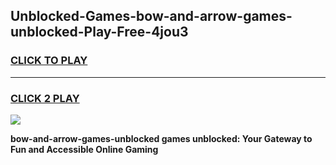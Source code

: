 
## Unblocked-Games-bow-and-arrow-games-unblocked-Play-Free-4jou3
<h3>
<a href="https://premium76.site?title=bow-and-arrow-games-unblocked&ref=21A">CLICK TO PLAY</a></h3>
<hr>

<h3>
<a href="https://premium76.site?title=bow-and-arrow-games-unblocked&ref=21A">CLICK 2 PLAY</a>
  
</h3>

<a href="https://premium76.site?title=bow-and-arrow-games-unblocked&ref=21A"><img src="https://clearcache.store/games.png"></a>


**bow-and-arrow-games-unblocked games unblocked: Your Gateway to Fun and Accessible Online Gaming**
